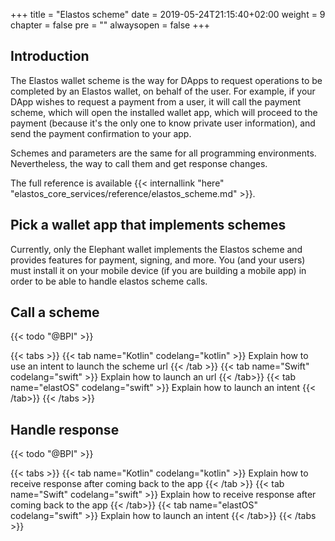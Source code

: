 +++
title = "Elastos scheme"
date = 2019-05-24T21:15:40+02:00
weight = 9
chapter = false
pre = ""
alwaysopen = false
+++

## Introduction

The Elastos wallet scheme is the way for DApps to request operations to be completed by an Elastos wallet, on behalf of the user. For example, if your DApp wishes to request a payment from a user, it will call the payment scheme, which will open the installed wallet app, which will proceed to the payment (because it's the only one to know private user information), and send the payment confirmation to your app.

Schemes and parameters are the same for all programming environments. Nevertheless, the way to call them and get response changes. 

The full reference is available {{< internallink "here" "elastos_core_services/reference/elastos_scheme.md" >}}.

## Pick a wallet app that implements schemes

Currently, only the Elephant wallet implements the Elastos scheme and provides features for payment, signing, and more. You (and your users) must install it on your mobile device (if you are building a mobile app) in order to be able to handle elastos scheme calls.

## Call a scheme

{{< todo "@BPI" >}}

{{< tabs >}} 
    {{< tab name="Kotlin" codelang="kotlin" >}} 
Explain how to use an intent to launch the scheme url
    {{< /tab >}} 
    {{< tab name="Swift" codelang="swift" >}} 
Explain how to launch an url
    {{< /tab>}}
    {{< tab name="elastOS" codelang="swift" >}} 
Explain how to launch an intent
    {{< /tab>}}
{{< /tabs >}}

## Handle response

{{< todo "@BPI" >}}

{{< tabs >}} 
    {{< tab name="Kotlin" codelang="kotlin" >}} 
Explain how to receive response after coming back to the app
    {{< /tab >}} 
    {{< tab name="Swift" codelang="swift" >}} 
Explain how to receive response after coming back to the app
    {{< /tab>}}
    {{< tab name="elastOS" codelang="swift" >}} 
Explain how to launch an intent
    {{< /tab>}}
{{< /tabs >}}
